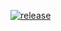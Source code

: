 <p align="bottom">
<a href="https://discord.gg/rUjQ9NKZ3b" target="_blank">
<img alt="release" src="https://cdn.discordapp.com/attachments/1075205747400507422/1085382521547653140/images_2.png" />
</a>
